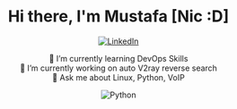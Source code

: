 <h1 align="center">Hi there, I'm Mustafa [Nic :D]</h1>
<p align="center">
  <a href="https://www.linkedin.com/pub/dir/mustafa-omidian-a4b2a71a9"><img src="https://img.shields.io/badge/-LinkedIn-yellow?style=flat-square&logo=linkedin&logoColor=white" alt="LinkedIn"></a>
</p>

<p align="center">
  🌱 I’m currently learning DevOps Skills<br/>
  🔭 I’m currently working on auto V2ray reverse search<br/>
    💬 Ask me about Linux, Python, VoIP<br/>
</p>

<p align="center">
  <img src="https://img.shields.io/badge/-Python-black?style=flat-square&logo=python&logoColor=yellow" alt="Python">
</p>
